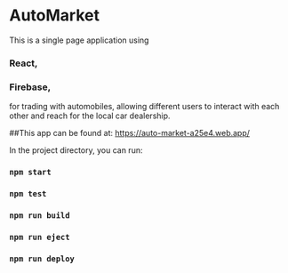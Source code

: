 # AutoMarket

This is a single page application using  
### React,
### Firebase,

for trading with automobiles, allowing different users to interact with each other and reach for the local car dealership.

##This app can be found at: https://auto-market-a25e4.web.app/

In the project directory, you can run:

### `npm start`

### `npm test`

### `npm run build`

### `npm run eject`

### `npm run deploy`
